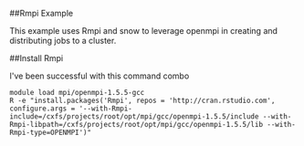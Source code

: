 ##Rmpi Example

This example uses Rmpi and snow to leverage openmpi in creating and distributing jobs to a 
cluster. 

##Install Rmpi

I've been successful with this command combo
```
module load mpi/openmpi-1.5.5-gcc
R -e "install.packages('Rmpi', repos = 'http://cran.rstudio.com', configure.args = '--with-Rmpi-include=/cxfs/projects/root/opt/mpi/gcc/openmpi-1.5.5/include --with-Rmpi-libpath=/cxfs/projects/root/opt/mpi/gcc/openmpi-1.5.5/lib --with-Rmpi-type=OPENMPI')"
```